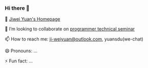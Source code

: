 ### Hi there 👋

<!--
**jiweiyuan/jiweiyuan** is a ✨ _special_ ✨ repository because its `README.md` (this file) appears on your GitHub profile.

Here are some ideas to get you started:

-->

🔭 [Jiwei Yuan's Homepage](https://yuanjiwei.com)

👯 I’m looking to collaborate on [programmer technical seminar](https://github.com/jiweiyuan/programmer)

📫 How to reach me: ji-weiyuan@outlook.com, yuansdu(we-chat)

😄 Pronouns: ...

⚡ Fun fact: ...
